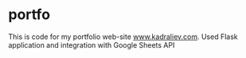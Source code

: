 # portfo
This is code for my portfolio web-site www.kadraliev.com. Used Flask application and integration with Google Sheets API
